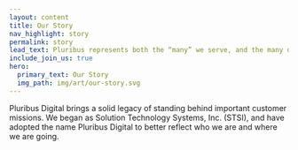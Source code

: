 ```yaml
---
layout: content
title: Our Story
nav_highlight: story
permalink: story
lead_text: Pluribus represents both the “many” we serve, and the many diverse skills and backgrounds brought together to provide those services.
include_join_us: true
hero:
  primary_text: Our Story
  img_path: img/art/our-story.svg
---
```


Pluribus Digital brings a solid legacy of standing behind important customer missions. We began as Solution Technology Systems, Inc. (STSI), and have adopted the name Pluribus Digital to better reflect who we are and where we are going.
